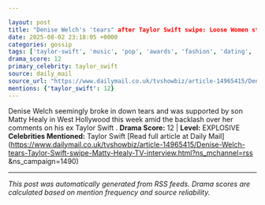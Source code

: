 ```yaml
---

layout: post
title: "Denise Welch's 'tears" after Taylor Swift swipe: Loose Women star appears to cry in the street and is hugged by son Matty Healy after TV interview backfired"
date: 2025-08-02 23:18:05 +0000
categories: gossip
tags: ['taylor-swift', 'music', 'pop', 'awards', 'fashion', 'dating', 'source-daily_mail', 'drama-explosive']
drama_score: 12
primary_celebrity: taylor_swift
source: daily_mail
source_url: "https://www.dailymail.co.uk/tvshowbiz/article-14965415/Denise-Welch-tears-Taylor-Swift-swipe-Matty-Healy-TV-interview.html?ns_mchannel=rss&1490&campaign=1490"
mentions: {'taylor_swift': 12}
---
```


Denise Welch seemingly broke in down tears and was supported by son Matty Healy in West Hollywood this week amid the backlash over her comments on his ex Taylor Swift . **Drama Score:** 12 | **Level:** EXPLOSIVE **Celebrities Mentioned:** Taylor Swift [Read full article at Daily Mail](https://www.dailymail.co.uk/tvshowbiz/article-14965415/Denise-Welch-tears-Taylor-Swift-swipe-Matty-Healy-TV-interview.html?ns_mchannel=rss &ns_campaign=1490)

---

*This post was automatically generated from RSS feeds. Drama scores are calculated based on mention frequency and source reliability.*